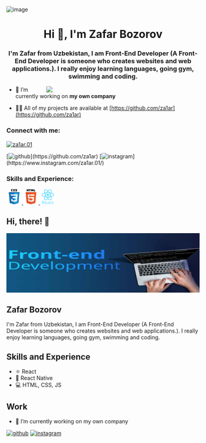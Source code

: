 ![image](https://github.com/za1ar/za1ar/assets/152084613/1d5430c3-7103-4f6c-85d2-5fa5b58945e5)<h1 align="center">Hi 👋, I'm Zafar Bozorov</h1>
<h3 align="center">I'm Zafar from Uzbekistan, I am Front-End Developer (A Front-End Developer is someone who creates websites and web applications.). I really enjoy learning languages, going gym, swimming and coding.</h3>
<img width="400" align="right" src="https://media0.giphy.com/media/qgQUggAC3Pfv687qPC/giphy.gif">

- 🔭 I’m currently working on **my own company**

- 👨‍💻 All of my projects are available at [https://github.com/za1ar](https://github.com/za1ar)

<h3 align="left">Connect with me:</h3>
<p align="left">
<a href="https://instagram.com/za1ar.01" target="blank"><img align="center" src="https://raw.githubusercontent.com/rahuldkjain/github-profile-readme-generator/master/src/images/icons/Social/instagram.svg" alt="za1ar.01" height="30" width="40" /></a>
</p>
[<img src='https://cdn.jsdelivr.net/npm/simple-icons@3.0.1/icons/github.svg' alt='github' height='40'>](https://github.com/za1ar)  [<img src='https://cdn.jsdelivr.net/npm/simple-icons@3.0.1/icons/instagram.svg' alt='instagram' height='40'>](https://www.instagram.com/za1ar.01/)  


<h3 align="left">Skills and Experience:</h3>
<p align="left"> <a href="https://www.w3schools.com/css/" target="_blank" rel="noreferrer"> <img src="https://raw.githubusercontent.com/devicons/devicon/master/icons/css3/css3-original-wordmark.svg" alt="css3" width="40" height="40"/> </a> <a href="https://www.w3.org/html/" target="_blank" rel="noreferrer"> <img src="https://raw.githubusercontent.com/devicons/devicon/master/icons/html5/html5-original-wordmark.svg" alt="html5" width="40" height="40"/> </a> <a href="https://reactjs.org/" target="_blank" rel="noreferrer"> <img src="https://raw.githubusercontent.com/devicons/devicon/master/icons/react/react-original-wordmark.svg" alt="react" width="40" height="40"/> </a> </p>


## Hi, there! 👋

![](https://github.com/za1ar/za1ar/blob/main/1111111.jpg)

## Zafar Bozorov
I'm Zafar from Uzbekistan, I am Front-End Developer (A Front-End Developer is someone who creates websites and web applications.). 
I really enjoy learning languages, going gym, swimming and coding.

## Skills and Experience
* ⚛ React
* 📱 React Native
* 💻 HTML, CSS, JS

## Work
- 🔭 I’m currently working on my own company 


[<img src='https://cdn.jsdelivr.net/npm/simple-icons@3.0.1/icons/github.svg' alt='github' height='40'>](https://github.com/za1ar)  [<img src='https://cdn.jsdelivr.net/npm/simple-icons@3.0.1/icons/instagram.svg' alt='instagram' height='40'>](https://www.instagram.com/za1ar.01/)  


<!---
za1ar/za1ar is a ✨ special ✨ repository because its `README.md` (this file) appears on your GitHub profile.
You can click the Preview link to take a look at your changes.
--->

